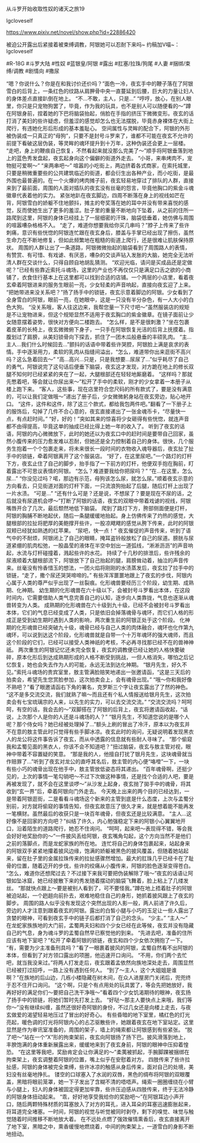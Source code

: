 从斗罗开始收取性奴的诸天之旅19

lgcloveself

https://www.pixiv.net/novel/show.php?id=22886420

被迫公开露出后紧接着被束缚调教，阿银她可以忍耐下来吗~
约稿加V喵~：lgcloveself

#R-18G
#斗罗大陆
#性奴
#蓝银皇/阿银
#露出
#肛塞/拉珠/狗尾
#人妻
#捆绑/束缚/调教
#剧情向
#撒尿


“嗯？你说什么？你是在和我讨价还价吗？”面色一冷，夜玄手中的鞭子落在了阿银雪白的后背上，一条红色的纹路从肩胛骨中央一直蔓延到后腰，巨大的力量让妇人的身体差点直接趴倒在地上。
    “不…不敢，主人，只是…”
    “哼哼，放心，在别人眼里，你只是只宠物狗罢了，毕竟，作为我的玩具，也不是别人可以随便看的～”蹲在阿银身前，捏着她的下巴将脑袋抬起，俏脸在手指的挤压下微微变形。夜玄的话打消了美妇的些许疑虑，但羞涩的感觉却怎么也无法摆脱，毕竟赤身裸体在大街上爬行，有违她化形后形成的基本羞耻心。
    空间属性与灵眸的配合下，阿银的外形被伪装成一只真正的“母狗”，只要不是封号斗罗来了，谁都不可能在夜玄不允许的前提下看破这层伪装，等灵眸的魂环提升到十万年，这种伪装还会更上一层楼。
    “走吧，身上的鞭痕自己恢复，不然看起来就没那么完美了～”顺手将阿银垂落到地上的蓝色秀发盘起，夜玄起身向这个偏僻的街道外走去。
    “小哥，来串烤肉不，宠物挺可爱啊～”
    “来两串吧～”
    喧嚣的小吃街上，两边挤着各式商家，在索托城里，只要是稍微重要些的公共建筑临近的街道，都会衍生出各种产业，而小吃街，是最外围也最普遍的。在一个火爆的烤肉摊子前，夜玄轻易地穿过了排队的人群，直接来到了最前面，周围的人面对插队的夜玄没有丝毫的怨言，毕竟他胸口的紫金斗魂徽章代表着他的实力。
    紧张地趴在夜玄脚边，四周不断落在身上的视线如芒在背，阿银雪白的娇躯不住地颤抖，摊主的夸奖落在她的耳中并没有带来喜悦的感觉，反而使她生出了更多的羞涩。肚子里的重量不断地向下坠着，从之前的住所一路爬到这里，阿银的身体已经挂上了一层细密的汗珠，脑袋低垂着，她仿佛与周围的喧嚣嘈杂格格不入。
    “走了，难道你想要我给你买几串吗？”脖子上传来了些许刺痛，意识有些恍惚的阿银连忙跟在夜玄身后，膝盖与手掌已经出现了擦伤，虽然生命力在不断地修复，但如此频繁地在粗糙的街道上爬行，还是很难让肌肤保持原状。
    周围的人群让出了一条道路，阿银微微抬起的脑袋看到了周围路人的表情，有赞赏、有可惜、有戏谑、有厌恶，嘈杂的交谈声钻入发胀的大脑，她完全无法听清人群在交谈什么，只得自顾自地胡乱猜测。
    “欢迎光临，请问是买成品还是定做呢？”已经有些靠近索托斗魂场，这里的产业也不再仅仅只是满足口舌之欲的小商铺了，衣食住行基本上在这里都可以找到合适的店铺。一个两层的小店里，看着夜玄牵着阿银进来的服务生眼前一亮，少女轻柔的声音响起，直接向夜玄迎了上来。
    “把她带进来没关系吧？”扬了扬手中的锁链，夜玄示意着脚边的阿银。少女看到了全身雪白的阿银，眼前一亮，在她眼中，这是一只没有半分杂色，有一人大小的白色大狗。
    “没关系哦，客人往这边来，我帮您量一下尺寸吧～”虽然服装店的规矩是不让宠物进来，但这个规矩显然不适用于夜玄胸口的紫金徽章。在镜子面前让少女随意摆着姿势，很快对方便向二楼跑去。
    “怎么样，是不是很刺激？”坐在包裹着皮革的长椅上，夜玄微微俯下身子，一只手在阿银恢复光洁的后背上抚摸着。指腹划过了肩膀，从美妇锁骨向下探去，抓住了一团木瓜般悬垂的丰硕乳肉。
    “主…主人…我们什么时候回去…”颤抖的话语中带着些许哭腔，阿银脸上满是哀求的表情。手中逐渐用力，柔软的乳肉从指缝间溢出，“怎么，难道带你出来逛街不高兴吗？这么急着回去～”
    “高…高兴…只是，只是我想要…尿尿了…”似乎耗尽了自己的勇气，阿银说完了这句话后便垂下脑袋，夜玄这才发现，对方跪在地上的修长双腿不知何时已经紧紧的夹在了一起，大腿根部还在轻轻地厮磨着。
    “这样吗？那就先憋着吧，等会就让你尿出来～”松开了手中的柔软，刚才的少女拿着一本册子从楼上跑下来。
    “客人，这些事，现在店里符合您尺码的所有款式了，要是没有满意的，可以让我们定做哦～”递出了册子后，少女微微躬身站在夜玄旁边，贴心地开口。
    “这件，这件和这件，除了这三个款式，都给我包两件吧。”翻看了一下册子上的服饰后，勾掉了几件不合心意的，夜玄直接递出了一张金魂币卡，“尽量快一点，有点赶时间。”
    “好，好的！”突如其来的惊喜将少女砸得有些恍惚，就连声音都不由得提高，毕竟这单的抽成已经比得上她一年的收入了。
    听到了夜玄的话语，阿银的内心微微放下，此时的她还以为夜玄口中的赶时间是要带自己回家，虽然小腹传来的压力愈发难以忍耐，但她还是全力控制着自己的身体。很快，几个服务生抱着一个个包裹走来，将未来很长一段时间的衣物收入魂导器后，夜玄扯了扯手中的锁链，牵着阿银离开了这个服装店。
    “好了，在这里尿吧。”一个路灯的灯杆下方，夜玄止住了自己的脚步，抬手指了一下前方的灯杆，他便双手抱在胸前，盯着露出不可思议表情的阿银。
    “怎么？难道要我给你把尿吗？”
    “在…在这里，怎么尿…”
    “你没见过吗？喏，那边有示范，母狗该怎么尿，就怎么尿。”顺着夜玄示意的方向看去，只见街道对面的灯杆下面，一只流浪狗抬起了后腿，随后灯杆上出现了一片水渍。
    “可是…”
    “还有什么可是？还是说，不想尿了？要是现在不尿的话，之后就没有尿道机会啰～”打断了阿银的话语，夜玄的双眼中带着戏谑的视线，阿银嘴唇开合了几次，最后颓然地低下脑袋。
    爬到了路灯下方，胯部侧面便是灯杆，阿银的胸脯不断地起伏，随后一条腿缓缓地抬起。身上仿佛传来了灼热的感觉，大腿根部的拉扯将肥厚的美鲍撑开些许，一股凉飕飕的感觉从胯下传来，此时的阿银双颊已经犹如熟透的红苹果。
    “尿吧，快一点！”
    夜玄催促的声音传来，听到了语气中的不耐烦，阿银闭上了自己的眼睛，掩耳盗铃般放松了自己的尿道。膀胱与尿道紧绷的肌肉松弛，一股晶莹的液体在半空中划出一道弧线，“淅淅沥沥”的声音响起，水流与灯杆碰撞着，溅起些许的水花。
    持续了十几秒的排泄后，些许残余的尿液顺着大腿根部流下，阿银放下了自己抬起的腿，肩膀耸动着，抽泣的声音传来。丝毫没有怜香惜玉的想法，一团火焰将刚刚的水渍蒸发后，夜玄拉了拉手中的锁链，“走了，撒个尿还哭哭啼啼的。”
    有些浑浑噩噩地跟上了夜玄的步伐，阿银内心属于人类的尊严似乎出现了一丝裂痕。化形魂兽要经历三个阶段，幼生期、成熟期、化神期。
    幼生期的化形魂兽在六十级以下，会被封号斗罗看出本体，在这段时间内，它需要借助人类气息完善自己的认知，逐步向人类靠拢，气息也逐渐从魂兽转变为人类。
    成熟期的化形魂兽在六十级到九十级，已经不会被封号斗罗看出本体，它们的气息已经变成了人类，只是依旧会掉落魂骨与魂环，而它们人格的形成正是受到幼生期时遇到人类的影响，两次重生前的阿银正处于这个阶段。
    化神期的化形魂兽已经突破九十级，魂骨已经与自己人类的肉体融合，魂环也化作第九魂环，可以说到达这个阶段，化形魂兽就是自带一个十万年魂环的强大魂师，而且这个阶段的它们，已经可以接受人类神祇的考核，不必再寻找那已经不在的兽神神祇。
    两次重生的阿银记忆还未完全恢复，夜玄的调教便已经让她的人格快要破碎，原本化形后到达成熟期形成的人格不断受到挑战，一但人格消失，哪怕之后记忆恢复，她也会失去作为人的可能，永远无法到达化神期。
    “银月先生，好久不见。”索托斗魂场的贵宾室里，敖主管满脸赔笑地递出一张邀请函，“这是三天后的拍卖会，希望先生您赏脸参加，这次拍卖会上，会有魂骨出现。”
    “哦～你和我好像不熟吧？”看了眼邀请函右下角的署名，克罗斯三个字让夜玄露出了了然的神色。
    “这不是多交流交流，我们就熟了嘛～而且还有个私人情报送给银月先生，这次拍卖会有七宝琉璃宗的人来，以先生的实力，可以去交流交流。”
    “交流交流吗？呵呵呵，有空的话，我会去的～”双脚搭在了阿银的后背上，夜玄将邀请函收起，“话说，上次那个人是你的人还是斗魂场的人？”
    “银月先生，不知道您说的是哪个人呢？那个侍女吗？她已经被处理掉了…”额头上刷的冒出了冷汗，原本以为夜玄并不在意的敖主管此时只觉得有些手脚冰凉。夜玄此时的询问，无疑说明着发现黑衣人的龙公将这件事告诉了夜玄，而从中透露的信息就有些耐人寻味了。
    “那个偷窥我和孟蜀见面的黑衣人，你该不会不知道吧？”扭过脑袋，夜玄与敖主管对视，眼神中带着不容置疑的笑意。
    “那是我的人，他擅自打扰了银月先生，这块魂骨就当作赔罪了…”听到了夜玄对龙公的直呼其名后，敖主管的内心便“咯噔”一下，一块有些小巧的魂骨出现在他手中，敖主管放低姿态将其递出。
    “百年魂骨啊，还挺少见的，上次的事情一笔勾销吧～不过下次做这种事情，还是找个合适的人吧，要是再被发现了，就不会在这里谈啰～”从沙发上起身，夜玄抛了拋手中的魂骨，将其收到“玄一界”后，牵着阿银向门外走去。
    今天晚上出来的两个目的已经达到，一是带着阿银逛街，二是看看斗魂场这个新来的主管到底是什么态度，上次与孟蜀分别前，对方就将偷窥的事情告知，但夜玄故意压了很久才来，就是想着能不能再发一笔横财。虽然最后的收获只是一块百年魂骨，但夜玄还是比较满意。
    “主人…这好像不是回家的方向吧？”纠结了许久，内心勉强稳定下来的阿银小心翼翼地开口，沿着陌生的道路爬行，她忍不住询问。
    “呵呵，起来吧～表现得不错，等会我会好好地奖励你的～”一件披风丢给阿银，夜玄嘴角勾起，这个方向当然不是他们之前的落脚点，而是龙蛇家族的所在地。
    连忙将自己的身体包裹起来，站起身来的阿银双手紧紧地攥着披风边缘，饱满的娇躯被黑色的披风覆盖，但随着她站起来，留在肚子里的金属拉珠传来的拉扯感骤然增加。最大的肛珠几乎已经卡在了耻骨的位置，随着迈开的步伐，些许的绞痛从小腹传来，阿银的脸色逐渐变得苍白。
    “怎么，难道你还想爬过去？不过接下来我可要把伪装解除了哦～”夜玄的话语让阿银如坠冰窟，她已经披散下来的秀发随着摆动的脑袋飞舞着，脸上粘上了几缕发丝。
    “那就快点跟上～要是被别人看到了，可不要怪我。”蹲在地上捂着肚子的阿银被迫站起，一个趔趄向前扑去，艰难地稳住自己的身形，她抓着披风跟上了夜玄的脚步。
    周围的路人似乎没有发现这个突然出现的人影一般，两人前进了许久后，旁边的人才注意到跟着夜玄的阿银。露出的白皙小腿与小巧的玉足让一些人露出了贪婪的眼神，可看到夜玄手中的链子后都打消了自己的念头。
    “少主。”
    “主人～”
    在龙蛇家族族地的大门前，孟蜀两夫妇和四个少女已经在此等候，夜玄并没有隐藏自己的气息，身为魂斗罗的孟蜀自然早已察觉他的到来。
    “先进去吧，准备的住所应该有地下室吧？”松开了牵着阿银的锁链，夜玄和四个少女依次拥抱了一下。
    “有，需要为少主准备刑具吗？”看了一眼裹着披风的阿银，孟蜀自然看不出阿银的本体，但看到了对方领口露出的项圈，他迅速开口询问。
    “不用，你们两个去忙吧，就当我没来过。”将两人打发走后，夜玄跟着孟依然向族地深处走去，周围显然已经被打过招呼，一路上没有遇到任何人。
    “到了～主人，这个大姐姐是谁啊？”在族地的后山边，几栋小楼隐藏在树木间，在众人进屋房门关闭后，兜兜终于忍不住开口询问。
    “这个啊，只是个有点用处的玩具罢了，等会先把她放好，我再好好的满足你们～要把自己洗干净哦～”看着四个少女饥渴期待的眼神，夜玄扬了扬手中的锁链，将她们暂时先打发上去。
    “好哒～那主人要快点上来哦，我们等你～”没有继续纠缠，虽然还很好奇阿银的身份，不过几女还是向楼上走去，与夜玄做爱的渴望轻易地压过了冒出的好奇心。
    有些昏暗的地下室里，橘红色的灯光亮起，暖色调的灯光将阿银内心的忐忑驱散些许，她跟着夜玄在地下室站定。这里显然是作为审讯室准备的，周围的架子，墙上的绳索都让阿银感到有些紧张。
    “脱了吧～”站在一个“X”形的拘束架前，夜玄向阿银扬了扬下巴。披风滑落到地上，丰腴饱满的身体重新展露出来，缓缓地来到了夜玄身前，阿银的眼神中压抑着惶恐。
    “在这里等我吧，奖励肯定会让你满足的～”柔荑被抓起，手腕脚踝被捆绑在拘束架上，夜玄调整着阿银的位置，嘴上似乎在安慰着对方。
    四肢传来了些许拉扯感，阿银的身体被完全束缚，些许冰凉的触感从身后传来，面对自己的处境，美妇没有丝毫地挣扎。
    镂空的口球塞入了水润的双唇，黑色的绸布将阿银的双眼覆盖，黑暗将眼前笼罩，她一下子发出了含糊不清的唔唔声。绳索一圈圈缠绕在小臂与小腿上，妇人的身体被固定得更加牢靠，些许压迫感从四肢传来，终于无法冷静的阿银身体扭动起来。
    “乖，好好地享受我给你的奖励吧～”在阿银耳边小声开口，随后两颗特殊材质的耳塞放入了对方的耳孔，进入耳朵的耳塞迅速膨胀起来，将耳道完全堵塞。一时间，阿银的视觉与听觉被同时剥夺，剩下的嗅觉、味觉与触觉随着时间推移不断地放大着。
    在不远处点燃了强效催情熏香后，夜玄直接离开了地下室，黑暗之中，熏香缓慢地燃烧着，中间的拘束架上，一道雪白的身影不断地扭动。
    
